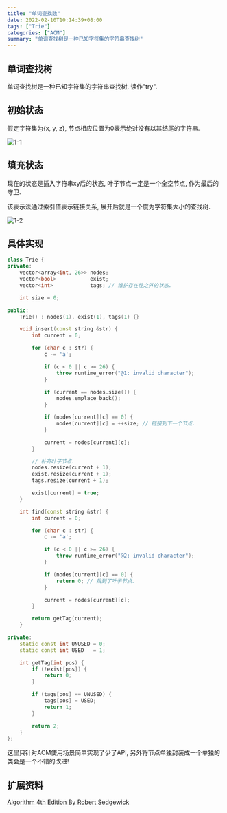 ```yaml
---
title: "单词查找数"
date: 2022-02-10T10:14:39+08:00
tags: ["Trie"]
categories: ["ACM"]
summary: "单词查找树是一种已知字符集的字符串查找树"
---
```


## 单词查找树

单词查找树是一种已知字符集的字符串查找树, 读作"try".

## 初始状态

假定字符集为{x, y, z}, 节点相应位置为0表示绝对没有以其结尾的字符串.

![1-1](https://axlis.oss-cn-hangzhou.aliyuncs.com/blog/acm/trie/1-1.png)

## 填充状态

现在的状态是插入字符串xy后的状态, 叶子节点一定是一个全空节点, 作为最后的守卫.

该表示法通过索引值表示链接关系, 展开后就是一个度为字符集大小的查找树.

![1-2](https://axlis.oss-cn-hangzhou.aliyuncs.com/blog/acm/trie/1-2.png)

## 具体实现

```c++
class Trie {
private:
    vector<array<int, 26>> nodes;
    vector<bool>           exist;
    vector<int>            tags; // 维护存在性之外的状态.

    int size = 0;

public:
    Trie() : nodes(1), exist(1), tags(1) {}

    void insert(const string &str) {
        int current = 0;

        for (char c : str) {
            c -= 'a';

            if (c < 0 || c >= 26) {
                throw runtime_error("@1: invalid character");
            }

            if (current == nodes.size()) {
                nodes.emplace_back();
            }

            if (nodes[current][c] == 0) {
                nodes[current][c] = ++size; // 链接到下一个节点.
            }

            current = nodes[current][c];
        }

        // 补齐叶子节点.
        nodes.resize(current + 1);
        exist.resize(current + 1);
        tags.resize(current + 1);

        exist[current] = true;
    }

    int find(const string &str) {
        int current = 0;

        for (char c : str) {
            c -= 'a';

            if (c < 0 || c >= 26) {
                throw runtime_error("@2: invalid character");
            }

            if (nodes[current][c] == 0) {
                return 0; // 找到了叶子节点.
            }

            current = nodes[current][c];
        }

        return getTag(current);
    }

private:
    static const int UNUSED = 0;
    static const int USED   = 1;

    int getTag(int pos) {
        if (!exist[pos]) {
            return 0;
        }

        if (tags[pos] == UNUSED) {
            tags[pos] = USED;
            return 1;
        }

        return 2;
    }
};
```

这里只针对ACM使用场景简单实现了少了API, 另外将节点单独封装成一个单独的类会是一个不错的改进!

## 扩展资料

[Algorithm 4th Edition By Robert Sedgewick](https://algs4.cs.princeton.edu/52trie/)
